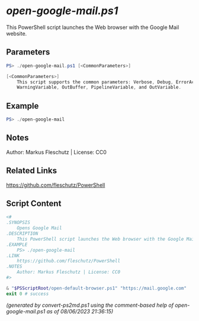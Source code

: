*open-google-mail.ps1*
================

This PowerShell script launches the Web browser with the Google Mail website.

Parameters
----------
```powershell
PS> ./open-google-mail.ps1 [<CommonParameters>]

[<CommonParameters>]
    This script supports the common parameters: Verbose, Debug, ErrorAction, ErrorVariable, WarningAction, 
    WarningVariable, OutBuffer, PipelineVariable, and OutVariable.
```

Example
-------
```powershell
PS> ./open-google-mail

```

Notes
-----
Author: Markus Fleschutz | License: CC0

Related Links
-------------
https://github.com/fleschutz/PowerShell

Script Content
--------------
```powershell
<#
.SYNOPSIS
	Opens Google Mail
.DESCRIPTION
	This PowerShell script launches the Web browser with the Google Mail website.
.EXAMPLE
	PS> ./open-google-mail
.LINK
	https://github.com/fleschutz/PowerShell
.NOTES
	Author: Markus Fleschutz | License: CC0
#>

& "$PSScriptRoot/open-default-browser.ps1" "https://mail.google.com"
exit 0 # success
```

*(generated by convert-ps2md.ps1 using the comment-based help of open-google-mail.ps1 as of 08/06/2023 21:36:15)*
